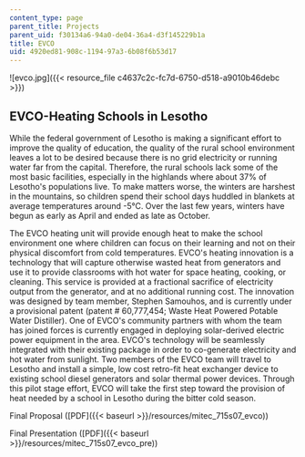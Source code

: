 ```yaml
---
content_type: page
parent_title: Projects
parent_uid: f30134a6-94a0-de04-36a4-d3f145229b1a
title: EVCO
uid: 4920ed81-908c-1194-97a3-6b08f6b53d17
---
```


![evco.jpg]({{< resource_file c4637c2c-fc7d-6750-d518-a9010b46debc >}})

EVCO-Heating Schools in Lesotho
-------------------------------

While the federal government of Lesotho is making a significant effort to improve the quality of education, the quality of the rural school environment leaves a lot to be desired because there is no grid electricity or running water far from the capital. Therefore, the rural schools lack some of the most basic facilities, especially in the highlands where about 37% of Lesotho's populations live. To make matters worse, the winters are harshest in the mountains, so children spend their school days huddled in blankets at average temperatures around -5°C. Over the last few years, winters have begun as early as April and ended as late as October.

The EVCO heating unit will provide enough heat to make the school environment one where children can focus on their learning and not on their physical discomfort from cold temperatures. EVCO's heating innovation is a technology that will capture otherwise wasted heat from generators and use it to provide classrooms with hot water for space heating, cooking, or cleaning. This service is provided at a fractional sacrifice of electricity output from the generator, and at no additional running cost. The innovation was designed by team member, Stephen Samouhos, and is currently under a provisional patent (patent # 60,777,454; Waste Heat Powered Potable Water Distiller). One of EVCO's community partners with whom the team has joined forces is currently engaged in deploying solar-derived electric power equipment in the area. EVCO's technology will be seamlessly integrated with their existing package in order to co-generate electricity and hot water from sunlight. Two members of the EVCO team will travel to Lesotho and install a simple, low cost retro-fit heat exchanger device to existing school diesel generators and solar thermal power devices. Through this pilot stage effort, EVCO will take the first step toward the provision of heat needed by a school in Lesotho during the bitter cold season.

Final Proposal ([PDF]({{< baseurl >}}/resources/mitec_715s07_evco))

Final Presentation ([PDF]({{< baseurl >}}/resources/mitec_715s07_evco_pre))